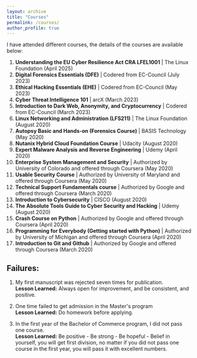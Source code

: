 ```yaml
---
layout: archive
title: "Courses"
permalink: /courses/
author_profile: true
---
```

I have attended different courses, the details of the courses are available below:

1. **Understanding the EU Cyber Resilience Act CRA LFEL1001** | The Linux Foundation 
(April 2025)
1. **Digital Forensics Essentials (DFE)** | Codered from EC-Council 
(July 2023)
2. **Ethical Hacking Essentials (EHE)** | Codered from EC-Council 
(May 2023)
3. **Cyber Threat Intelligence 101** | arcX 
(March 2023)
4. **Introduction to Dark Web, Anonymity, and Cryptocurrency** | Codered from EC-Council
(March 2023)
5. **Linux Networking and Administration (LFS211)** | The Linux Foundation
(August 2020)
6. **Autopsy Basic and Hands-on (Forensics Course)** | BASIS Technology
(May 2020)
7. **Nutanix Hybrid Cloud Foundation Course** | Udacity 
(August 2020)
8. **Expert Malware Analysis and Reverse Engineering** | Udemy 
(April 2020)
9. **Enterprise System Management and Security** | Authorized by University of Colorado and offered through Coursera
(May 2020)
10. **Usable Security Course** | Authorized by University of Maryland and offered through Coursera
(May 2020)
11. **Technical Support Fundamentals course** | Authorized by Google and offered through Coursera
(March 2020)
12. **Introduction to Cybersecurity** | CISCO 
(August 2020)
13. **The Absolute Tools Guide to Cyber Security and Hacking** | Udemy
(August 2020)
14. **Crash Course on Python** | Authorized by Google and offered through Coursera
(April 2020)
15. **Programming for Everybody (Getting started with Python)** | Authorized by University of Michigan and offered through Coursera
(April 2020)
16. **Introduction to Git and Github** | Authorized by Google and offered through Coursera
(March 2020)




Failures:
---
1. My first manuscript was rejected seven times for publication. \
   **Lesson Learned:** Always open for improvement, and be consistent, and positive.

2. One time failed to get admission in the Master's program \
   **Lesson Learned:** Do homework before applying.

3. In the first year of the Bachelor of Commerce program, I did not pass one course. \
   **Lesson Learned:** Be positive - Be strong - Be hopeful - Belief in yourself, you will get first division, no matter if you did not pass one course in the first year, you will pass it with excellent numbers.